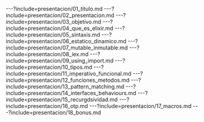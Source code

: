 ---?include=presentacion/01_titulo.md
---?include=presentacion/02_presentacion.md
---?include=presentacion/03_objetivo.md
---?include=presentacion/04_que_es_elixir.md
---?include=presentacion/05_sintaxis.md
---?include=presentacion/06_estatico_dinamico.md
---?include=presentacion/07_mutable_inmutable.md
---?include=presentacion/08_iex.md
---?include=presentacion/09_using_import.md
---?include=presentacion/10_tipos.md
---?include=presentacion/11_imperativo_funcional.md
---?include=presentacion/12_funciones_metodos.md
---?include=presentacion/13_pattern_matching.md
---?include=presentacion/14_interfaces_behaviours.md
---?include=presentacion/15_recurgdsividad.md
---?include=presentacion/16_otp.md
---?include=presentacion/17_macros.md
---?include=presentacion/18_bonus.md
